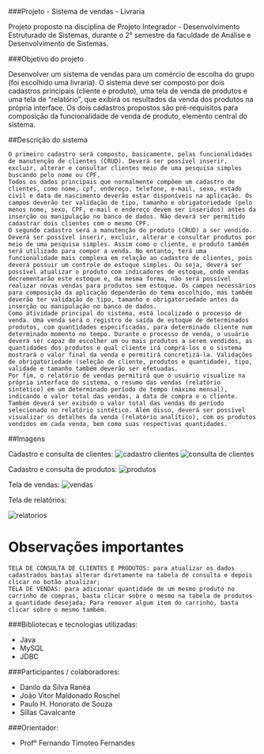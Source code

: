 ###Projeto - Sistema de vendas - Livraria

Projeto proposto na disciplina de Projeto Integrador - Desenvolvimento Estruturado de Sistemas, durante o 2° semestre da faculdade de Análise e Desenvolvimento de Sistemas.


###Objetivo do projeto

Desenvolver um sistema de vendas para um comércio de escolha do grupo (foi escolhido uma livraria).
O sistema deve ser composto por dois cadastros principais (cliente e produto), uma tela de venda de produtos e uma tela de “relatório”, que exibirá os resultados da venda dos produtos na própria interface. Os dois cadastros propostos são pré-requisitos para composição da funcionalidade de venda de produto, elemento central do sistema. 

##Descrição do sistema

	O primeiro cadastro será composto, basicamente, pelas funcionalidades de manutenção de clientes (CRUD). Deverá ser possível inserir, excluir, alterar e consultar clientes meio de uma pesquisa simples buscando pelo nome ou CPF.
	Todos os dados principais que normalmente compõem um cadastro de clientes, como nome, cpf, endereço, telefone, e-mail, sexo, estado civil e data de nascimento deverão estar disponíveis na aplicação. Os campos deverão ter validação de tipo, tamanho e obrigatoriedade (pelo menos nome, sexo, CPF, e-mail e endereço devem ser inseridos) antes da inserção ou manipulação no banco de dados. Não deverá ser permitido cadastrar dois clientes com o mesmo CPF.
	O segundo cadastro será a manutenção do produto (CRUD) a ser vendido. Deverá ser possível inserir, excluir, alterar e consultar produtos por meio de uma pesquisa simples. Assim como o cliente, o produto também será utilizado para compor a venda. No entanto, terá uma funcionalidade mais complexa em relação ao cadastro de clientes, pois deverá possuir um controle de estoque simples. Ou seja, deverá ser possível atualizar o produto com indicadores de estoque, onde vendas decrementarão este estoque e, da mesma forma, não será possível realizar novas vendas para produtos sem estoque. Os campos necessários para composição da aplicação dependerão do tema escolhido, mas também deverão ter validação de tipo, tamanho e obrigatoriedade antes da inserção ou manipulação no banco de dados.
	Como atividade principal do sistema, está localizado o processo de venda. Uma venda será o registro de saída de estoque de determinados produtos, com quantidades especificadas, para determinado cliente num determinado momento no tempo. Durante o processo de venda, o usuário deverá ser capaz de escolher um ou mais produtos a serem vendidos, as quantidades dos produtos e qual cliente irá comprá-los e o sistema mostrará o valor final da venda e permitirá concretizá-la. Validações de obrigatoriedade (seleção de cliente, produtos e quantidade), tipo, validade e tamanho também deverão ser efetuadas.
	Por fim, o relatório de vendas permitirá que o usuário visualize na própria interface do sistema, o resumo das vendas (relatório sintético) em um determinado período de tempo (máximo mensal), indicando o valor total das vendas, a data de compra e o cliente. Também deverá ser exibido o valor total das vendas do período selecionado no relatório sintético. Além disso, deverá ser possível visualizar os detalhes da venda (relatório analítico), com os produtos vendidos em cada venda, bem como suas respectivas quantidades.

##Imagens

Cadastro e consulta de clientes:
![cadastro clientes](https://i.imgur.com/xxN7epe.jpeg "cadastro clientes")
![consulta de clientes](https://i.imgur.com/vRFEG7x.jpg "consulta de clientes")

Cadastro e consulta de produtos:
![produtos](https://i.imgur.com/8CMvCvr.jpeg "produtos")

Tela de vendas:
![vendas](https://i.imgur.com/DVZeFTV.jpg "vendas")

Tela de relatórios:

![relatorios](https://i.imgur.com/vLkAjlz.jpg "relatorios")

# Observações importantes

	TELA DE CONSULTA DE CLIENTES E PRODUTOS: para atualizar os dados cadastrados bastas alterar diretamente na tabela de consulta e depois clicar no botão atualizar;
	TELA DE VENDAS: para adicionar quantidade de um mesmo produto no carrinho de compras, basta clicar sobre o mesmo na tabela de produtos a quantidade desejada; Para remover algum item do carrinho, basta clicar sobre o mesmo também.

###Bibliotecas e tecnologias utilizadas:

- Java
- MySQL
- JDBC

###Participantes / colaboradores:

 - Danilo da Silva Ranéa
 - João Vitor Maldonado Roschel
 - Paulo H. Honorato de Souza
 - Sillas Cavalcante
 
###Orientador:

 - Prof° Fernando Timoteo Fernandes
